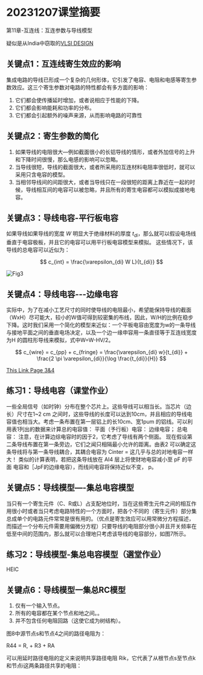 # 20231207课堂摘要

第11章-互连线：互连参数与导线模型

疑似是从India中窃取的[VLSI DESIGN](https://methodist.edu.in/web/uploads/files/edited_VLSI%20DESIGN%20U4.pdf)

## 关键点1：互连线寄生效应的影响

集成电路的导线已形成一个复杂的几何形体，它引发了电容、电阻和电感等寄生参数效应。这三个寄生参数对电路的特性都会有多方面的影响：

1. 它们都会使传播延时增加，或者说相应于性能的下降。
2. 它们都会影响能耗和功率的分布。
3. 它们都会引起额外的噪声来源，从而影响电路的可靠性

## 关键点2：寄生参数的简化

1. 如果导线的电阻很大—例如截面很小的长铝导线的情形，或者外加信号的上升和下降时间很慢，那么电感的影响可以忽略。
2. 当导线很短，导线的截面很大，或者所采用的互连材料电阻率很低时，就可以采用只含电容的模型。
3. 当相邻导线间的间距很大，或者当导线只在一段很短的距离上靠近在一起的时候，导线相互间的电容可以被忽略，并且所有的寄生电容都可以模拟成接地电容。

## 关键点3：导线电容-平行板电容

如果导线如果导线的宽度 $W$ 明显大于绝缘材料的厚度 $t_{di}$，那么就可以假设电场线垂直于电容极板，并且它的电容可以用平行板电容模型来模拟。
这些情况下，该导线的总电容可以近似为：

$$
c_{int} = \frac{\varepsilon_{di} W L}{t_{di}}
$$

![Fig3](https://player.slideplayer.com/89/14318367/slides/slide_23.jpg)

## 关键点4：导线电容---边缘电容

实际中，为了在减小工艺尺寸的同时使导线的电阻最小，希望能保持导线的截面（WxH）尽可能大，较小的W值可得到较密集的布线，因此，W/H的比例在稳步下降。这时我们采用一个简化的模型来近似：一个平板电容由宽度为w的一条导线与接地平面之间的垂直电场决定，以及一个边一缘申容用一条直径等于互连线宽度为H 的圆柱形导线来模拟，式中W=W-HV/2。

$$
c_{wire} = c_{pp} + c_{fringe} = \frac{\varepsilon_{di} w}{t_{di}} + \frac{2 \pi \varepsilon_{di}}{\log \frac{t_{di}}{H}}
$$

[This Link Page 3&4](https://methodist.edu.in/web/uploads/files/edited_VLSI%20DESIGN%20U4.pdf)

## 练习1：导线电容（课堂作业）

一些全局信号（如时钟）分布在整个芯片上。这些导线可以相当长。当芯片（边长）尺寸在1~2 cm 之间时，这些导线的长度可以达到10cm，并且相应的导线电容值也相当大。考虑一条布置在第一层铝上的长10cm、宽1pum 的铝线。可以利用表1列出的数据来计算总的电容值：
平面（予行板）电容：
边缘电容；
总电容：
注意，在计算边综电容时的因于2，它考虑了导线有两个侧面。
现在假设第二条导线布置在第一条旁边，它们之闻只相隔最小允许的距离。由表2 可以确定这条导线将与第一条导线耦合，其耦合电容为
Cinter =
这几乎与总的对地电容一样大！
类似的计算表明，若把这条导线放在 AI4 层上将使财地电容减小至
pF 的平面
电容和［JpF的边缘电容），而线间电容将保持近似不变，
p。

## 关键点5：导线模型—-集总电容模型

当只有一个寄生元件（C、R或L）占支配地位时，当在这些寄生元件之间的相互作用很小时或者当只考虑电路特性的一个方面时，把各个不同的（寄生元件）部分集总成单个的电路元件常常是很有用的。（优点是寄生效应可以用常微分方程描述，而描述一个分布元件需要用偏微分方程）只要导线的电阻部分很小并且开关频率在低至中间的范围内，那么就可以合理地只考虑该导线的电容部分，如图7所示。

## 练习2：导线模型-集总电容模型（選堂作业）

HEIC

## 关键点6：导线模型一集总RC模型

1. 仅有一个输入节点。
2. 所有的电容都在某个节点和地之间。。
3. 并不包含任何电阻回路（这使它成为树结构）。

图8中源节点s和节点4之间的路径电阻为：

R44 = R, + R3 + RA

可以用延时路径电阻的定义来说明共享路径电阻 Rik，它代表了从根节点s至节点k和节点i这两条路径共享的电阻：
